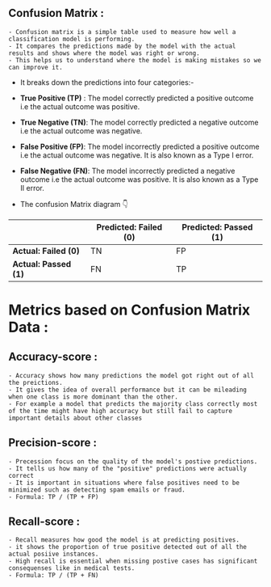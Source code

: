 ## Confusion Matrix :
    - Confusion matrix is a simple table used to measure how well a classification model is performing.
    - It compares the predictions made by the model with the actual results and shows where the model was right or wrong.
    - This helps us to understand where the model is making mistakes so we can improve it.

- It breaks down the predictions into four categories:-

- **True Positive (TP)** : The model correctly predicted a positive outcome i.e the actual outcome was positive.
- **True Negative (TN)**: The model correctly predicted a negative outcome i.e the actual outcome was negative.
- **False Positive (FP)**: The model incorrectly predicted a positive outcome i.e the actual outcome was negative. It is also known as a Type I error.
- **False Negative (FN)**: The model incorrectly predicted a negative outcome i.e the actual outcome was positive. It is also known as a Type II error.

- The confusion Matrix diagram 👇

|                        | Predicted: Failed (0) | Predicted: Passed (1) |
|------------------------|-----------------------|-----------------------|
| **Actual: Failed (0)** |          TN           |         FP            |
| **Actual: Passed (1)** |          FN           |         TP            |


# Metrics based on Confusion Matrix Data :

## Accuracy-score :
    - Accuracy shows how many predictions the model got right out of all the preictions.
    - It gives the idea of overall performance but it can be mileading when one class is more dominant than the other.
    - For example a model that predicts the majority class correctly most of the time might have high accuracy but still fail to capture important details about other classes

## Precision-score :
    - Precession focus on the quality of the model's postive predictions.
    - It tells us how many of the "positive" predictions were actually correct
    - It is important in situations where false positives need to be minimized such as detecting spam emails or fraud.
    - Formula: TP / (TP + FP)

## Recall-score :
    - Recall measures how good the model is at predicting positives.
    - it shows the proportion of true positive detected out of all the actual posiive instances.
    - High recall is essential when missing postive cases has significant consequenses like in medical tests.
    - Formula: TP / (TP + FN) 
